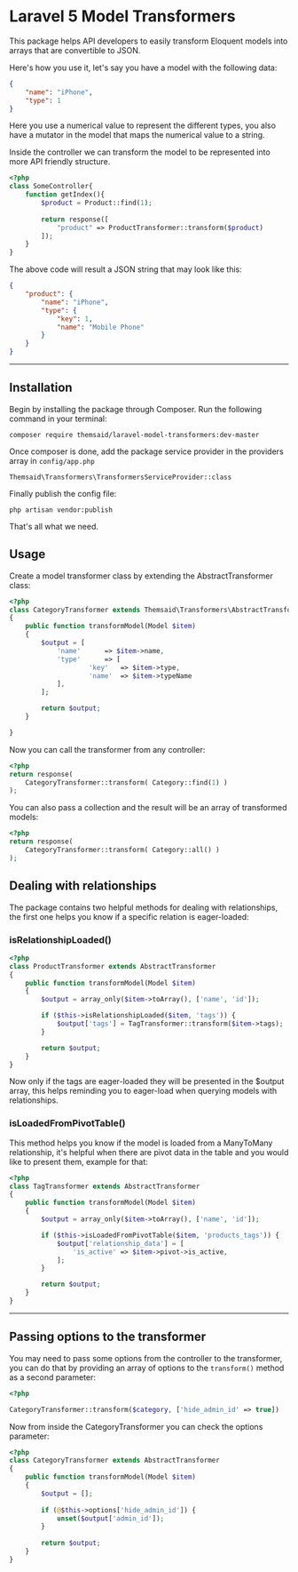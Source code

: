 # Laravel 5 Model Transformers

This package helps API developers to easily transform Eloquent models into arrays that are convertible to JSON.

Here's how you use it, let's say you have a model with the following data:

```json
{
	"name": "iPhone",
	"type": 1
}
```
Here you use a numerical value to represent the different types, you also have a mutator in the model that maps the numerical value to a string.

Inside the controller we can transform the model to be represented into more API friendly structure. 

```php
<?php
class SomeController{
	function getIndex(){
		$product = Product::find(1);
		
		return response([
			"product" => ProductTransformer::transform($product)
		]);
	}
}
```

The above code will result a JSON string that may look like this:

```json
{
	"product": {
		"name": "iPhone",
		"type": {
			"key": 1,
			"name": "Mobile Phone"
		}
	}
}
```

---

## Installation
Begin by installing the package through Composer. Run the following command in your terminal:

```
composer require themsaid/laravel-model-transformers:dev-master
```

Once composer is done, add the package service provider in the providers array in `config/app.php`

```
Themsaid\Transformers\TransformersServiceProvider::class
```

Finally publish the config file:

```
php artisan vendor:publish
```

That's all what we need.

## Usage
Create a model transformer class by extending the AbstractTransformer class:

```php
<?php
class CategoryTransformer extends Themsaid\Transformers\AbstractTransformer
{
    public function transformModel(Model $item)
    {
        $output = [
            'name'		=> $item->name,
            'type'		=> [
            		'key'	=> $item->type,
            		'name'	=> $item->typeName
            ],
        ];

        return $output;
    }

}
```

Now you can call the transformer from any controller:

```php
<?php
return response(
	CategoryTransformer::transform( Category::find(1) )
);
```

You can also pass a collection and the result will be an array of transformed models:

```php
<?php
return response(
	CategoryTransformer::transform( Category::all() )
);
```

## Dealing with relationships
The package contains two helpful methods for dealing with relationships, the first one helps you know if a specific relation is eager-loaded:

### isRelationshipLoaded()

```php
<?php
class ProductTransformer extends AbstractTransformer
{
    public function transformModel(Model $item)
    {
        $output = array_only($item->toArray(), ['name', 'id']);

        if ($this->isRelationshipLoaded($item, 'tags')) {
            $output['tags'] = TagTransformer::transform($item->tags);
        }

        return $output;
    }
}
```

Now only if the tags are eager-loaded they will be presented in the $output array, this helps reminding you to eager-load when querying models with relationships.

### isLoadedFromPivotTable()
This method helps you know if the model is loaded from a ManyToMany relationship, it's helpful when there are pivot data in the table and you would like to present them, example for that:

```php
<?php
class TagTransformer extends AbstractTransformer
{
    public function transformModel(Model $item)
    {
        $output = array_only($item->toArray(), ['name', 'id']);

        if ($this->isLoadedFromPivotTable($item, 'products_tags')) {
            $output['relationship_data'] = [
                'is_active' => $item->pivot->is_active,
            ];
        }

        return $output;
    }
}
```

---

## Passing options to the transformer
You may need to pass some options from the controller to the transformer, you can do that by providing an array of options to the `transform()` method as a second parameter:

```php
<?php

CategoryTransformer::transform($category, ['hide_admin_id' => true])
```

Now from inside the CategoryTransformer you can check the options parameter:

```php
<?php
class CategoryTransformer extends AbstractTransformer
{
    public function transformModel(Model $item)
    {
    	$output = [];
    
		if (@$this->options['hide_admin_id']) {
			unset($output['admin_id']);
		}
		
		return $output;
	}
}
```